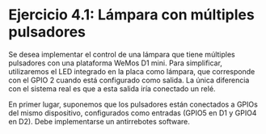 # Ejercicio 4.1: Lámpara con múltiples pulsadores

Se desea implementar el control de una lámpara que tiene múltiples pulsadores con una plataforma WeMos D1 mini. Para simplificar, utilizaremos el LED integrado en la placa como lámpara, que corresponde con el GPIO 2 cuando está configurado como salida. La única diferencia con el sistema real es que a esta salida iría conectado un relé.

En primer lugar, suponemos que los pulsadores están conectados a GPIOs del mismo dispositivo, configurados como entradas (GPIO5 en D1 y GPIO4 en D2). Debe implementarse un antirrebotes software.
